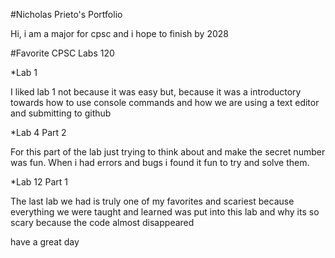 #Nicholas Prieto's Portfolio

Hi, i am a major for cpsc and i hope to finish by 2028

#Favorite CPSC Labs 120

*Lab 1

I liked lab 1 not because it was easy but, because it was a introductory towards how to use console commands and how we are using a text editor and submitting to github

*Lab 4 Part 2

For this part of the lab just trying to think about and make the secret number was fun. When i had errors and bugs i found it fun to try and solve them.

*Lab 12 Part 1

The last lab we had is truly one of my favorites and scariest because everything we were taught and learned was put into this lab and why its so scary because the code almost disappeared  

have a great day